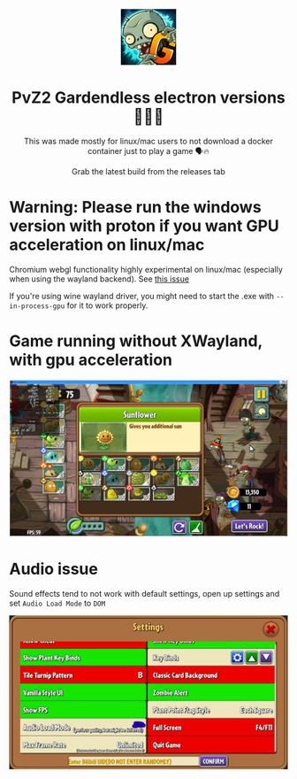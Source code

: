 <div align="center">

<img width=20% src="assets/icons/icon.png">

# PvZ2 Gardendless electron versions 🍓🍓🍓

This was made mostly for linux/mac users to not download a docker container just to play a game 🗣️🔥

Grab the latest build from the releases tab

<div align="left">

# Warning: Please run the windows version with proton if you want GPU acceleration on linux/mac

Chromium webgl functionality highly experimental on linux/mac (especially when using the wayland backend). See [this issue](https://github.com/Gzh0821/pvzg_site/issues/85)

If you're using wine wayland driver, you might need to start the .exe with `--in-process-gpu` for it to work properly.

# Game running without XWayland, with gpu acceleration

<img src="/assets/Showcase.webp">

# Audio issue

Sound effects tend to not work with default settings, open up settings and set `Audio Load Mode` to `DOM`

<img src="assets/AudioDOM.webp">
